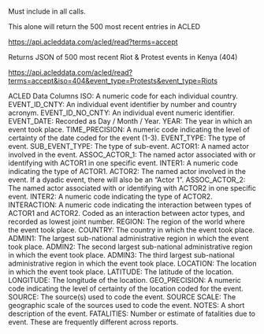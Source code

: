 Must include in all calls.

This alone will return the 500 most recent entries in ACLED

https://api.acleddata.com/acled/read?terms=accept


Returns JSON of 500 most recent Riot & Protest events in Kenya (404)

https://api.acleddata.com/acled/read?terms=accept&iso=404&event_type=Protests&event_type=Riots

ACLED Data Columns
ISO: A numeric code for each individual country.
EVENT_ID_CNTY: An individual event identifier by number and country acronym.
EVENT_ID_NO_CNTY: An individual event numeric identifier.
EVENT_DATE: Recorded as Day / Month / Year.
YEAR: The year in which an event took place.
TIME_PRECISION: A numeric code indicating the level of certainty of the date coded for the event (1-3).
EVENT_TYPE: The type of event.
SUB_EVENT_TYPE: The type of sub-event.
ACTOR1: A named actor involved in the event.
ASSOC_ACTOR_1: The named actor associated with or identifying with ACTOR1 in one specific event.
INTER1: A numeric code indicating the type of ACTOR1.
ACTOR2: The named actor involved in the event. If a dyadic event, there will also be an
“Actor 1”.
ASSOC_ACTOR_2: The named actor associated with or identifying with ACTOR2 in one specific event.
INTER2: A numeric code indicating the type of ACTOR2.
INTERACTION: A numeric code indicating the interaction between types of ACTOR1 and ACTOR2. Coded as an interaction between actor types, and recorded as lowest joint number.
REGION: The region of the world where the event took place.
COUNTRY: The country in which the event took place.
ADMIN1: The largest sub-national administrative region in which the event took place.
 ADMIN2: The second largest sub-national administrative region in which the event took place.
ADMIN3: The third largest sub-national administrative region in which the event took place.
LOCATION: The location in which the event took place.
LATITUDE: The latitude of the location.
LONGITUDE: The longitude of the location.
GEO_PRECISION: A numeric code indicating the level of certainty of the location coded for the event.
SOURCE: The source(s) used to code the event.
SOURCE SCALE: The geographic scale of the sources used to code the event. NOTES: A short description of the event.
FATALITIES: Number or estimate of fatalities due to event. These are frequently different across reports.